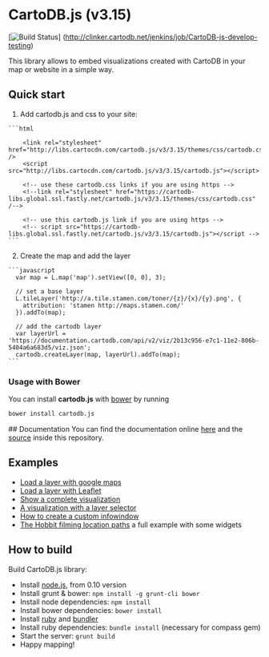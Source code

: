 CartoDB.js (v3.15)
===========

[![Build Status](http://clinker.cartodb.net/desktop/plugin/public/status/CartoDB-js-develop-testing)]
(http://clinker.cartodb.net/jenkins/job/CartoDB-js-develop-testing)

This library allows to embed visualizations created with CartoDB in your map or website in a simple way.


## Quick start

  1. Add cartodb.js and css to your site:

    ```html

        <link rel="stylesheet" href="http://libs.cartocdn.com/cartodb.js/v3/3.15/themes/css/cartodb.css" />
        <script src="http://libs.cartocdn.com/cartodb.js/v3/3.15/cartodb.js"></script>

        <!-- use these cartodb.css links if you are using https -->
        <!--link rel="stylesheet" href="https://cartodb-libs.global.ssl.fastly.net/cartodb.js/v3/3.15/themes/css/cartodb.css" /-->

        <!-- use this cartodb.js link if you are using https -->
        <!-- script src="https://cartodb-libs.global.ssl.fastly.net/cartodb.js/v3/3.15/cartodb.js"></script -->
    ```


  2. Create the map and add the layer

    ```javascript
      var map = L.map('map').setView([0, 0], 3);

      // set a base layer
      L.tileLayer('http://a.tile.stamen.com/toner/{z}/{x}/{y}.png', {
        attribution: 'stamen http://maps.stamen.com/'
      }).addTo(map);

      // add the cartodb layer
      var layerUrl = 'https://documentation.cartodb.com/api/v2/viz/2b13c956-e7c1-11e2-806b-5404a6a683d5/viz.json';
      cartodb.createLayer(map, layerUrl).addTo(map);
    ```

### Usage with Bower

You can install **cartodb.js** with [bower](http://bower.io/) by running

```sh
bower install cartodb.js
```


## Documentation
You can find the documentation online [here](http://docs.cartodb.com/cartodb-platform/cartodb-js.html) and the [source](https://github.com/CartoDB/cartodb.js/blob/develop/doc/API.md) inside this repository.

## Examples

 - [Load a layer with google maps](http://cartodb.github.com/cartodb.js/examples/gmaps_force_basemap.html)
 - [Load a layer with Leaflet](http://cartodb.github.com/cartodb.js/examples/leaflet.html)
 - [Show a complete visualization](http://cartodb.github.com/cartodb.js/examples/easy.html)
 - [A visualization with a layer selector](http://cartodb.github.com/cartodb.js/examples/layer_selector.html)
 - [How to create a custom infowindow](http://cartodb.github.com/cartodb.js/examples/custom_infowindow.html)
 - [The Hobbit filming location paths](http://cartodb.github.com/cartodb.js/examples/TheHobbitLocations/) a full example with some widgets


## How to build
Build CartoDB.js library:

  - Install [node.js](http://nodejs.org/download/), from 0.10 version
  - Install grunt & bower: `npm install -g grunt-cli bower`
  - Install node dependencies: `npm install`
  - Install bower dependencies: `bower install`
  - Install [ruby](https://www.ruby-lang.org/en/installation/) and [bundler](https://github.com/bundler/bundler)
  - Install ruby dependencies: `bundle install` (necessary for compass gem)
  - Start the server: `grunt build`
  - Happy mapping!
